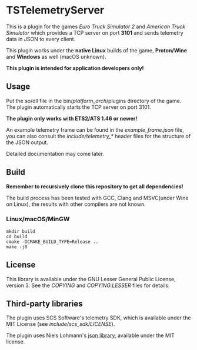 # TSTelemetryServer

This is a plugin for the games *Euro Truck Simulator 2* and *American Truck Simulator* which provides a TCP server on port **3101** and sends telemetry data in JSON to every client.

This plugin works under the **native Linux** builds of the game, **Proton/Wine** and **Windows** as well (macOS unknown).

**This plugin is intended for application developers only!**

## Usage

Put the so/dll file in the bin/*platform*_*arch*/plugins directory of the game. The plugin automatically starts the TCP server on port 3101.

**The plugin only works with ETS2/ATS 1.46 or newer!**

An example telemetry frame can be found in the *example_frame.json* file, you can also consult the *include/telemetry_\** header files for the structure of the JSON output.

Detailed documentation may come later.

## Build

**Remember to recursively clone this repository to get all dependencies!**

The build process has been tested with GCC, Clang and MSVC(under Wine on Linux), the results with other compilers are not known.

### Linux/macOS/MinGW
```
mkdir build
cd build
cmake -DCMAKE_BUILD_TYPE=Release ..
make -j8
```

## License

This library is available under the GNU Lesser General Public License, version 3. See the *COPYING* and *COPYING.LESSER* files for details.

## Third-party libraries

The plugin uses SCS Software's telemetry SDK, which is available under the MIT License (see *include/scs_sdk/LICENSE*).

The plugin uses Niels Lohmann's [json library](https://github.com/nlohmann/json), available under the MIT license.
